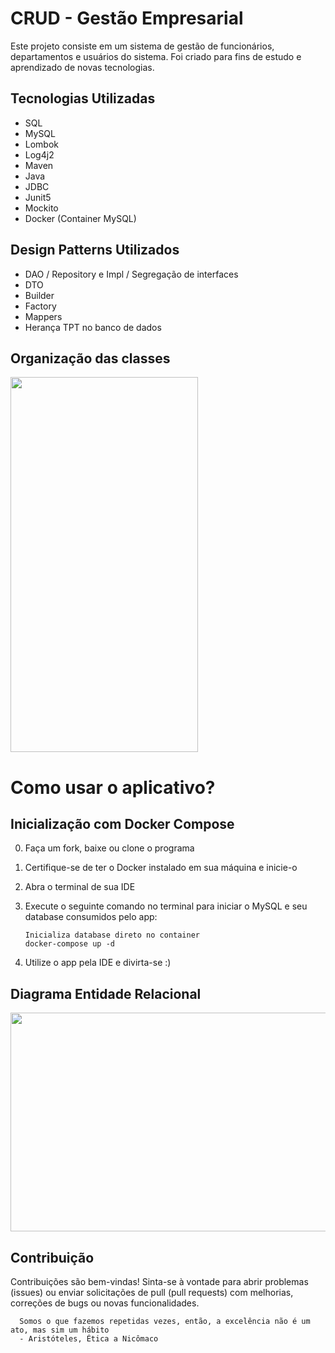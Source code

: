 # CRUD - Gestão Empresarial
Este projeto consiste em um sistema de gestão de funcionários, departamentos e usuários do sistema. Foi criado para fins de estudo e aprendizado de novas tecnologias.

## Tecnologias Utilizadas
- SQL
- MySQL
- Lombok
- Log4j2
- Maven
- Java
- JDBC
- Junit5
- Mockito
- Docker (Container MySQL)

## Design Patterns Utilizados
- DAO / Repository e Impl / Segregação de interfaces
- DTO
- Builder
- Factory
- Mappers
- Herança TPT no banco de dados

## Organização das classes
<img src='https://github.com/RayanArgolo03/crud-jdbc-mysql-1/assets/113947677/86a378c2-a4ae-4909-811a-c25e738eb690' width='300' height='600'></img>

# Como usar o aplicativo?
## Inicialização com Docker Compose

0. Faça um fork, baixe ou clone o programa

1. Certifique-se de ter o Docker instalado em sua máquina e inicie-o

2. Abra o terminal de sua IDE

3. Execute o seguinte comando no terminal para iniciar o MySQL e seu database consumidos pelo app:

   ```
   Inicializa database direto no container
   docker-compose up -d
    ```
4. Utilize o app pela IDE e divirta-se :)

## Diagrama Entidade Relacional

<img src='https://github.com/RayanArgolo03/crud-jdbc-mysql-1/assets/113947677/ed7dce62-dbd9-4c87-a4bb-d95248b45d9b' width='600' height='350'></img>

## Contribuição
Contribuições são bem-vindas! Sinta-se à vontade para abrir problemas (issues) ou enviar solicitações de pull (pull requests) com melhorias, correções de bugs ou novas funcionalidades.

```
  Somos o que fazemos repetidas vezes, então, a excelência não é um ato, mas sim um hábito
  - Aristóteles, Ética a Nicômaco
```


